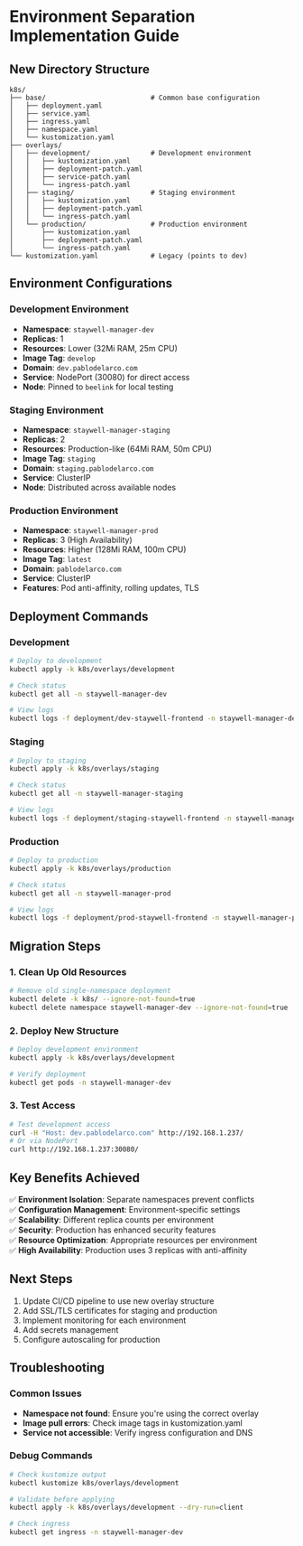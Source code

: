 # Environment Separation Implementation Guide

## New Directory Structure

```
k8s/
├── base/                          # Common base configuration
│   ├── deployment.yaml
│   ├── service.yaml
│   ├── ingress.yaml
│   ├── namespace.yaml
│   └── kustomization.yaml
├── overlays/
│   ├── development/               # Development environment
│   │   ├── kustomization.yaml
│   │   ├── deployment-patch.yaml
│   │   ├── service-patch.yaml
│   │   └── ingress-patch.yaml
│   ├── staging/                   # Staging environment
│   │   ├── kustomization.yaml
│   │   ├── deployment-patch.yaml
│   │   └── ingress-patch.yaml
│   └── production/                # Production environment
│       ├── kustomization.yaml
│       ├── deployment-patch.yaml
│       └── ingress-patch.yaml
└── kustomization.yaml             # Legacy (points to dev)
```

## Environment Configurations

### Development Environment
- **Namespace**: `staywell-manager-dev`
- **Replicas**: 1
- **Resources**: Lower (32Mi RAM, 25m CPU)
- **Image Tag**: `develop`
- **Domain**: `dev.pablodelarco.com`
- **Service**: NodePort (30080) for direct access
- **Node**: Pinned to `beelink` for local testing

### Staging Environment  
- **Namespace**: `staywell-manager-staging`
- **Replicas**: 2
- **Resources**: Production-like (64Mi RAM, 50m CPU)
- **Image Tag**: `staging`
- **Domain**: `staging.pablodelarco.com`
- **Service**: ClusterIP
- **Node**: Distributed across available nodes

### Production Environment
- **Namespace**: `staywell-manager-prod`
- **Replicas**: 3 (High Availability)
- **Resources**: Higher (128Mi RAM, 100m CPU)
- **Image Tag**: `latest`
- **Domain**: `pablodelarco.com`
- **Service**: ClusterIP
- **Features**: Pod anti-affinity, rolling updates, TLS

## Deployment Commands

### Development
```bash
# Deploy to development
kubectl apply -k k8s/overlays/development

# Check status
kubectl get all -n staywell-manager-dev

# View logs
kubectl logs -f deployment/dev-staywell-frontend -n staywell-manager-dev
```

### Staging
```bash
# Deploy to staging
kubectl apply -k k8s/overlays/staging

# Check status
kubectl get all -n staywell-manager-staging

# View logs
kubectl logs -f deployment/staging-staywell-frontend -n staywell-manager-staging
```

### Production
```bash
# Deploy to production
kubectl apply -k k8s/overlays/production

# Check status
kubectl get all -n staywell-manager-prod

# View logs
kubectl logs -f deployment/prod-staywell-frontend -n staywell-manager-prod
```

## Migration Steps

### 1. Clean Up Old Resources
```bash
# Remove old single-namespace deployment
kubectl delete -k k8s/ --ignore-not-found=true
kubectl delete namespace staywell-manager-dev --ignore-not-found=true
```

### 2. Deploy New Structure
```bash
# Deploy development environment
kubectl apply -k k8s/overlays/development

# Verify deployment
kubectl get pods -n staywell-manager-dev
```

### 3. Test Access
```bash
# Test development access
curl -H "Host: dev.pablodelarco.com" http://192.168.1.237/
# Or via NodePort
curl http://192.168.1.237:30080/
```

## Key Benefits Achieved

✅ **Environment Isolation**: Separate namespaces prevent conflicts  
✅ **Configuration Management**: Environment-specific settings  
✅ **Scalability**: Different replica counts per environment  
✅ **Security**: Production has enhanced security features  
✅ **Resource Optimization**: Appropriate resources per environment  
✅ **High Availability**: Production uses 3 replicas with anti-affinity  

## Next Steps

1. Update CI/CD pipeline to use new overlay structure
2. Add SSL/TLS certificates for staging and production
3. Implement monitoring for each environment
4. Add secrets management
5. Configure autoscaling for production

## Troubleshooting

### Common Issues
- **Namespace not found**: Ensure you're using the correct overlay
- **Image pull errors**: Check image tags in kustomization.yaml
- **Service not accessible**: Verify ingress configuration and DNS

### Debug Commands
```bash
# Check kustomize output
kubectl kustomize k8s/overlays/development

# Validate before applying
kubectl apply -k k8s/overlays/development --dry-run=client

# Check ingress
kubectl get ingress -n staywell-manager-dev
```
